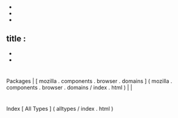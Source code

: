 -
-
-
title
:
-
-
-
#
#
#
Packages
|
[
mozilla
.
components
.
browser
.
domains
]
(
mozilla
.
components
.
browser
.
domains
/
index
.
html
)
|
|
#
#
#
Index
[
All
Types
]
(
alltypes
/
index
.
html
)
